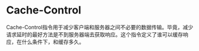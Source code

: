 # Cache-Control

Cache-Control指令用于减少客户端和服务器之间不必要的数据传输。毕竟，减少请求延时的最好方法是不到服务器端去获取响应。这个指令定义了谁可以缓存响应，在什么条件下，和缓存多久。
